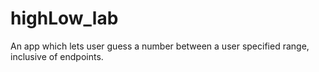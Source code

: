 # highLow_lab
An app which lets user guess a number between a user specified range, inclusive of endpoints.
